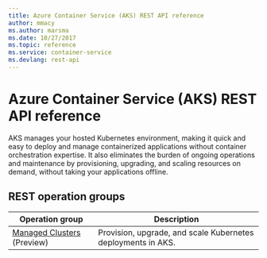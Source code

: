 ```yaml
---
title: Azure Container Service (AKS) REST API reference
author: mmacy
ms.author: marsma
ms.date: 10/27/2017
ms.topic: reference
ms.service: container-service
ms.devlang: rest-api
---
```


# Azure Container Service (AKS) REST API reference

AKS manages your hosted Kubernetes environment, making it quick and easy to deploy and manage containerized applications without container orchestration expertise. It also eliminates the burden of ongoing operations and maintenance by provisioning, upgrading, and scaling resources on demand, without taking your applications offline.

## REST operation groups

| Operation group | Description |
|-----------------|-------------|
| [Managed Clusters](~/docs-ref-autogen/aks/managedclusters.yml) (Preview) | Provision, upgrade, and scale Kubernetes deployments in AKS. |
